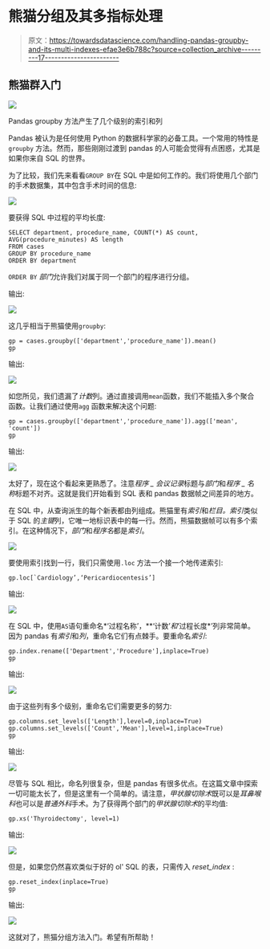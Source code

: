 # 熊猫分组及其多指标处理

> 原文：<https://towardsdatascience.com/handling-pandas-groupby-and-its-multi-indexes-efae3e6b788c?source=collection_archive---------17----------------------->

## 熊猫群入门

![](img/baf3b1658ea4d8dd027b369f38e9bbcf.png)

Pandas groupby 方法产生了几个级别的索引和列

Pandas 被认为是任何使用 Python 的数据科学家的必备工具。一个常用的特性是`groupby` 方法。然而，那些刚刚过渡到 pandas 的人可能会觉得有点困惑，尤其是如果你来自 SQL 的世界。

为了比较，我们先来看看`GROUP BY`在 SQL 中是如何工作的。我们将使用几个部门的手术数据集，其中包含手术时间的信息:

![](img/a9205c5402100aaaf93c8b98a495f994.png)

要获得 SQL 中过程的平均长度:

```
SELECT department, procedure_name, COUNT(*) AS count, AVG(procedure_minutes) AS length 
FROM cases
GROUP BY procedure_name
ORDER BY department
```

`ORDER BY` *部门*允许我们对属于同一个部门的程序进行分组。

输出:

![](img/94694973cba2b80bc54f6bdfd6a33306.png)

这几乎相当于熊猫使用`groupby`:

```
gp = cases.groupby(['department','procedure_name']).mean()
gp
```

输出:

![](img/3898f9ff6bde63bee6368c7d76350fb5.png)

如您所见，我们遗漏了*计数*列。通过直接调用`mean`函数，我们不能插入多个聚合函数。让我们通过使用`agg` 函数来解决这个问题:

```
gp = cases.groupby(['department','procedure_name']).agg(['mean', 'count'])
gp
```

输出:

![](img/c5b8dd21c2f4a0e68b1bdecf8e26948d.png)

太好了，现在这个看起来更熟悉了。注意*程序 _ 会议记录*标题与*部门*和*程序 _ 名称*标题不对齐。这就是我们开始看到 SQL 表和 pandas 数据帧之间差异的地方。

在 SQL 中，从查询派生的每个新表都由列组成。熊猫里有*索引*和*栏目。索引*类似于 SQL 的*主键*列，它唯一地标识表中的每一行。然而，熊猫数据帧可以有多个索引。在这种情况下，*部门*和*程序名*都是*索引*。

![](img/b7d3d83315b19851281de5b22ed9f76b.png)

要使用索引找到一行，我们只需使用`.loc` 方法一个接一个地传递索引:

```
gp.loc[`Cardiology’,‘Pericardiocentesis’]
```

输出:

![](img/9018ab463df3ee1f4dbe34def56cb3ea.png)

在 SQL 中，使用`AS`语句重命名*‘过程名称’，**‘计数’*和*‘过程长度*’列非常简单。因为 pandas 有*索引*和*列*，重命名它们有点棘手。要重命名*索引*:

```
gp.index.rename(['Department','Procedure'],inplace=True)
gp
```

输出:

![](img/511e3de58af833606e032bd1307aea4a.png)

由于这些列有多个级别，重命名它们需要更多的努力:

```
gp.columns.set_levels(['Length'],level=0,inplace=True)
gp.columns.set_levels(['Count','Mean'],level=1,inplace=True)
gp
```

输出:

![](img/aa872408321d19e58d522e255b24fa2f.png)

尽管与 SQL 相比，命名列很复杂，但是 pandas 有很多优点。在这篇文章中探索一切可能太长了，但是这里有一个简单的。请注意，*甲状腺切除术*既可以是*耳鼻喉科*也可以是*普通外科*手术。为了获得两个部门的*甲状腺切除术*的平均值:

```
gp.xs('Thyroidectomy', level=1)
```

输出:

![](img/de888456592d74100c493e0fc3b0fd82.png)

但是，如果您仍然喜欢类似于好的 ol' SQL 的表，只需传入 *reset_index* :

```
gp.reset_index(inplace=True)
gp
```

输出:

![](img/a0c1ae6cbb831b1bab5e6027148908c2.png)

这就对了，熊猫分组方法入门。希望有所帮助！